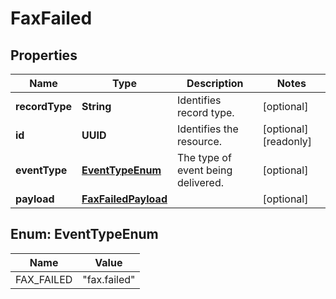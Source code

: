 

# FaxFailed


## Properties

| Name | Type | Description | Notes |
|------------ | ------------- | ------------- | -------------|
|**recordType** | **String** | Identifies record type. |  [optional] |
|**id** | **UUID** | Identifies the resource. |  [optional] [readonly] |
|**eventType** | [**EventTypeEnum**](#EventTypeEnum) | The type of event being delivered. |  [optional] |
|**payload** | [**FaxFailedPayload**](FaxFailedPayload.md) |  |  [optional] |



## Enum: EventTypeEnum

| Name | Value |
|---- | -----|
| FAX_FAILED | &quot;fax.failed&quot; |



